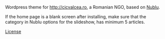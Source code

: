 Wordpress theme for http://cicvalcea.ro, a Romanian NGO, based on [Nublu](http://www.blogohblog.com/wordpress-theme-nublu/).

If the home page is a blank screen after installing, make sure that the category in Nublu options for the slideshow, has minimum 5 articles.

[License](http://wordpress.org/about/gpl/)
